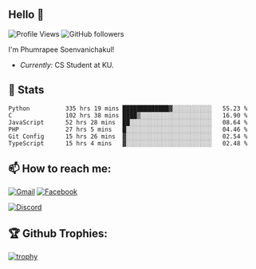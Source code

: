 
<h2>Hello 👋</h2> 

![Profile Views](https://komarev.com/ghpvc/?username=Homiez09&label=Profile%20views&color=0e75b6&style=flat)
![GitHub followers](https://img.shields.io/github/followers/HomieZ09.svg?style=social&label=Follow)


I'm Phumrapee Soenvanichakul!

- <i>Currently:</i> CS Student at KU.

<h2>👀 Stats</h2>

<!--START_SECTION:waka-->

```text
Python          335 hrs 19 mins █████████████▓░░░░░░░░░░░   55.23 %
C               102 hrs 38 mins ████▒░░░░░░░░░░░░░░░░░░░░   16.90 %
JavaScript      52 hrs 28 mins  ██░░░░░░░░░░░░░░░░░░░░░░░   08.64 %
PHP             27 hrs 5 mins   █░░░░░░░░░░░░░░░░░░░░░░░░   04.46 %
Git Config      15 hrs 26 mins  ▓░░░░░░░░░░░░░░░░░░░░░░░░   02.54 %
TypeScript      15 hrs 4 mins   ▓░░░░░░░░░░░░░░░░░░░░░░░░   02.48 %
```

<!--END_SECTION:waka-->

<h2>📫 How to reach me:</h2>

<a href="mailto:phumrapeesoen1@gmail.com">![Gmail](https://img.shields.io/badge/Gmail-D14836?style=for-the-badge&logo=gmail&logoColor=white)</a> 
<a href="https://web.facebook.com/phumrapee.soenvanichakul.3/">![Facebook](https://img.shields.io/badge/Facebook-4267B2?style=for-the-badge&logo=facebook&logoColor=white)</a>

<a href="https://discord.gg/EWnAEUtFVm">![Discord](https://discord.c99.nl/widget/theme-1/297740667784921089.png)</a> 

<h2>🏆 Github Trophies:</h2>

[![trophy](https://github-profile-trophy.vercel.app/?username=Homiez09&theme=discord&row=1)](https://github.com/ryo-ma/github-profile-trophy)

